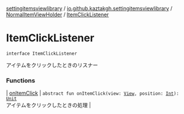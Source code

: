 [settingitemsviewlibrary](../../../index.md) / [io.github.kaztakgh.settingitemsviewlibrary](../../index.md) / [NormalItemViewHolder](../index.md) / [ItemClickListener](./index.md)

# ItemClickListener

`interface ItemClickListener`

アイテムをクリックしたときのリスナー

### Functions

| [onItemClick](on-item-click.md) | `abstract fun onItemClick(view: `[`View`](https://developer.android.com/reference/android/view/View.html)`, position: `[`Int`](https://kotlinlang.org/api/latest/jvm/stdlib/kotlin/-int/index.html)`): `[`Unit`](https://kotlinlang.org/api/latest/jvm/stdlib/kotlin/-unit/index.html)<br>アイテムをクリックしたときの処理 |

